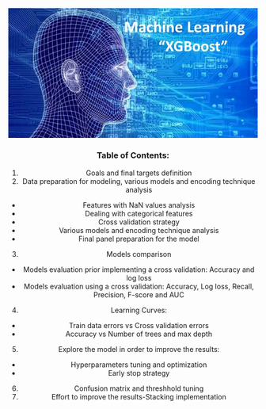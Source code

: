 <center>
<img src="xgboost2.JPG">

### Table of Contents:
1. Goals and final targets definition
2. Data preparation for modeling, various models and encoding technique	analysis
  - Features with NaN values analysis
  - Dealing with categorical features
  - Cross validation strategy
  - Various models and encoding technique analysis
  - Final panel preparation for the model
3. Models comparison
  - Models evaluation prior implementing a cross validation: Accuracy and log loss 
  - Models evaluation using a cross validation: Accuracy, Log loss, Recall, Precision, F-score and AUC
4. Learning Curves:
  - Train data errors vs Cross validation errors
  - Accuracy vs Number of trees and max depth 
5. Explore the model in order to improve the results:
  - Hyperparameters tuning and optimization
  - Early stop strategy
6. Confusion matrix and threshhold tuning
7. Effort to improve the results-Stacking implementation
